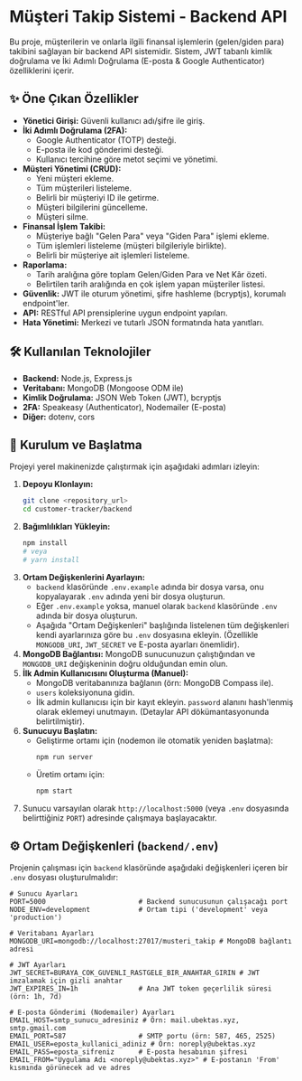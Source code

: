# Müşteri Takip Sistemi - Backend API

Bu proje, müşterilerin ve onlarla ilgili finansal işlemlerin (gelen/giden para) takibini sağlayan bir backend API sistemidir. Sistem, JWT tabanlı kimlik doğrulama ve İki Adımlı Doğrulama (E-posta & Google Authenticator) özelliklerini içerir.

## ✨ Öne Çıkan Özellikler

* **Yönetici Girişi:** Güvenli kullanıcı adı/şifre ile giriş.
* **İki Adımlı Doğrulama (2FA):**
    * Google Authenticator (TOTP) desteği.
    * E-posta ile kod gönderimi desteği.
    * Kullanıcı tercihine göre metot seçimi ve yönetimi.
* **Müşteri Yönetimi (CRUD):**
    * Yeni müşteri ekleme.
    * Tüm müşterileri listeleme.
    * Belirli bir müşteriyi ID ile getirme.
    * Müşteri bilgilerini güncelleme.
    * Müşteri silme.
* **Finansal İşlem Takibi:**
    * Müşteriye bağlı "Gelen Para" veya "Giden Para" işlemi ekleme.
    * Tüm işlemleri listeleme (müşteri bilgileriyle birlikte).
    * Belirli bir müşteriye ait işlemleri listeleme.
* **Raporlama:**
    * Tarih aralığına göre toplam Gelen/Giden Para ve Net Kâr özeti.
    * Belirtilen tarih aralığında en çok işlem yapan müşteriler listesi.
* **Güvenlik:** JWT ile oturum yönetimi, şifre hashleme (bcryptjs), korumalı endpoint'ler.
* **API:** RESTful API prensiplerine uygun endpoint yapıları.
* **Hata Yönetimi:** Merkezi ve tutarlı JSON formatında hata yanıtları.

## 🛠️ Kullanılan Teknolojiler

* **Backend:** Node.js, Express.js
* **Veritabanı:** MongoDB (Mongoose ODM ile)
* **Kimlik Doğrulama:** JSON Web Token (JWT), bcryptjs
* **2FA:** Speakeasy (Authenticator), Nodemailer (E-posta)
* **Diğer:** dotenv, cors

## 🚀 Kurulum ve Başlatma

Projeyi yerel makinenizde çalıştırmak için aşağıdaki adımları izleyin:

1.  **Depoyu Klonlayın:**
    ```bash
    git clone <repository_url>
    cd customer-tracker/backend
    ```
2.  **Bağımlılıkları Yükleyin:**
    ```bash
    npm install
    # veya
    # yarn install
    ```
3.  **Ortam Değişkenlerini Ayarlayın:**
    * `backend` klasöründe `.env.example` adında bir dosya varsa, onu kopyalayarak `.env` adında yeni bir dosya oluşturun.
    * Eğer `.env.example` yoksa, manuel olarak `backend` klasöründe `.env` adında bir dosya oluşturun.
    * Aşağıda "Ortam Değişkenleri" başlığında listelenen tüm değişkenleri kendi ayarlarınıza göre bu `.env` dosyasına ekleyin. (Özellikle `MONGODB_URI`, `JWT_SECRET` ve E-posta ayarları önemlidir).
4.  **MongoDB Bağlantısı:** MongoDB sunucunuzun çalıştığından ve `MONGODB_URI` değişkeninin doğru olduğundan emin olun.
5.  **İlk Admin Kullanıcısını Oluşturma (Manuel):**
    * MongoDB veritabanınıza bağlanın (örn: MongoDB Compass ile).
    * `users` koleksiyonuna gidin.
    * İlk admin kullanıcısı için bir kayıt ekleyin. `password` alanını hash'lenmiş olarak eklemeyi unutmayın. (Detaylar API dökümantasyonunda belirtilmiştir).
6.  **Sunucuyu Başlatın:**
    * Geliştirme ortamı için (nodemon ile otomatik yeniden başlatma):
        ```bash
        npm run server
        ```
    * Üretim ortamı için:
        ```bash
        npm start
        ```
7.  Sunucu varsayılan olarak `http://localhost:5000` (veya `.env` dosyasında belirttiğiniz `PORT`) adresinde çalışmaya başlayacaktır.

## ⚙️ Ortam Değişkenleri (`backend/.env`)

Projenin çalışması için `backend` klasöründe aşağıdaki değişkenleri içeren bir `.env` dosyası oluşturulmalıdır:

```dotenv
# Sunucu Ayarları
PORT=5000                       # Backend sunucusunun çalışacağı port
NODE_ENV=development            # Ortam tipi ('development' veya 'production')

# Veritabanı Ayarları
MONGODB_URI=mongodb://localhost:27017/musteri_takip # MongoDB bağlantı adresi

# JWT Ayarları
JWT_SECRET=BURAYA_COK_GUVENLI_RASTGELE_BIR_ANAHTAR_GIRIN # JWT imzalamak için gizli anahtar
JWT_EXPIRES_IN=1h               # Ana JWT token geçerlilik süresi (örn: 1h, 7d)

# E-posta Gönderimi (Nodemailer) Ayarları
EMAIL_HOST=smtp_sunucu_adresiniz # Örn: mail.ubektas.xyz, smtp.gmail.com
EMAIL_PORT=587                  # SMTP portu (örn: 587, 465, 2525)
EMAIL_USER=eposta_kullanici_adiniz # Örn: noreply@ubektas.xyz
EMAIL_PASS=eposta_sifreniz      # E-posta hesabının şifresi
EMAIL_FROM="Uygulama Adı <noreply@ubektas.xyz>" # E-postanın 'From' kısmında görünecek ad ve adres